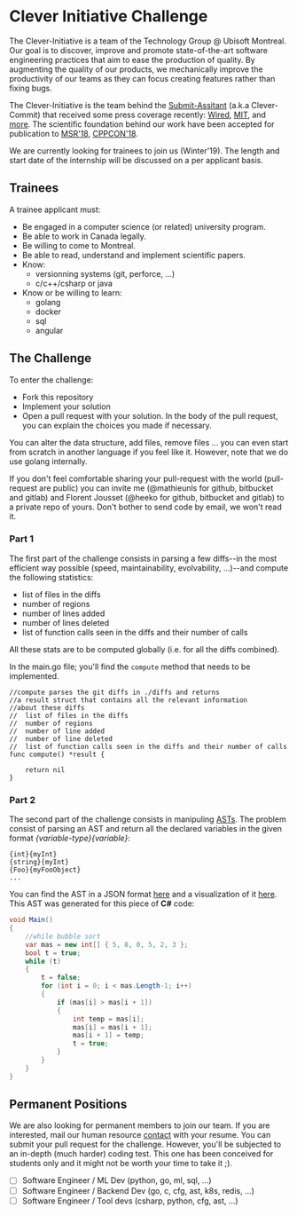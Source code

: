 # Clever Initiative Challenge

The Clever-Initiative is a team of the Technology Group @ Ubisoft Montreal. Our goal is to discover, improve and promote state-of-the-art software engineering practices that aim to ease the production of quality. By augmenting the quality of our products, we mechanically improve the productivity of our teams as they can focus creating features rather than fixing bugs.

The Clever-Initiative is the team behind the [Submit-Assitant](https://montreal.ubisoft.com/en/ubisoft-la-forge-presents-the-commit-assistant/) (a.k.a  Clever-Commit) that received some press coverage recently: [Wired](http://www.wired.co.uk/article/ubisoft-commit-assist-ai), [MIT](https://www.technologyreview.com/the-download/610416/ai-can-help-spot-coding-mistakes-before-they-happen/), and [more](https://www.google.ca/search?q=commit+assistant+ubisoft). The scientific foundation behind our work have been accepted for publication to [MSR'18](https://montreal.ubisoft.com/en/clever-combining-code-metrics-with-clone-detection-for-just-in-time-fault-prevention-and-resolution-in-large-industrial-projects-2/), [CPPCON'18](https://www.youtube.com/watch?v=QDvic0QNtOY).

We are currently looking for trainees to join us (Winter'19). The length and start date of the internship will be discussed on a per applicant basis.

## Trainees

A trainee applicant must:

- Be engaged in a computer science (or related) university program.
- Be able to work in Canada legally.
- Be willing to come to Montreal.
- Be able to read, understand and implement scientific papers.
- Know:
    - versionning systems (git, perforce, ...)
    - c/c++/csharp or java
- Know or be willing to learn:
    - golang
    - docker
    - sql
    - angular

## The Challenge

To enter the challenge:

- Fork this repository
- Implement your solution
- Open a pull request with your solution. In the body of the pull request, you can explain the choices you made if necessary.

You can alter the data structure, add files, remove files ... you can even start from scratch in another language if you feel like it.
However, note that we do use golang internally.

If you don't feel comfortable sharing your pull-request with the world (pull-request are public) you can invite me (@mathieunls for github, bitbucket and gitlab) and Florent Jousset (@heeko for github, bitbucket and gitlab) to a private repo of yours. Don't bother to send code by email, we won't read it.

### Part 1
The first part of the challenge consists in parsing a few diffs--in the most efficient way possible (speed, maintainability, evolvability, ...)--and compute the following statistics:

- list of files in the diffs
- number of regions
- number of lines added
- number of lines deleted
- list of function calls seen in the diffs and their number of calls

All these stats are to be computed globally (i.e. for all the diffs combined).

In the main.go file; you'll find the `compute` method that needs to be implemented.

```golang
//compute parses the git diffs in ./diffs and returns
//a result struct that contains all the relevant information
//about these diffs
//	list of files in the diffs
//	number of regions
//	number of line added
//	number of line deleted
//	list of function calls seen in the diffs and their number of calls
func compute() *result {

	return nil
}
```

### Part 2
The second part of the challenge consists in manipuling [ASTs](https://en.wikipedia.org/wiki/Abstract_syntax_tree). The problem consist of parsing an AST and return all the declared variables in the given format _{variable-type}{variable}_:

```
{int}{myInt}
{string}{myInt}
{Foo}{myFooObject}
...
```

You can find the AST in a JSON format [here](ast/astChallenge.json) and a visualization of it [here](ast/astChallengeViz.svg). This AST was generated for this piece of **C#** code:
```C#
void Main()
{
	//while bubble sort
	var mas = new int[] { 5, 8, 0, 5, 2, 3 };
	bool t = true;
	while (t)
	{
		t = false;
		for (int i = 0; i < mas.Length-1; i++)
		{
			if (mas[i] > mas[i + 1])
			{
				int temp = mas[i];
				mas[i] = mas[i + 1];
				mas[i + 1] = temp;
				t = true;
			}
		}
	}
}
```

## Permanent Positions

We are also looking for permanent members to join our team. If you are interested, mail our human resource [contact](mailto:alison.laplante-rayworth@ubisoft.com?subject=Clever-Initiative) with your resume. You can submit your pull request for the challenge. However, you'll be subjected to an in-depth (much harder) coding test. This one has been conceived for students only and it might not be worth your time to take it ;).

- [ ] Software Engineer / ML Dev (python, go, ml, sql, ...)
- [ ] Software Engineer / Backend Dev (go, c, cfg, ast, k8s, redis, ...)
- [ ] Software Engineer / Tool devs (csharp, python, cfg, ast, ...)
